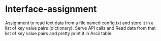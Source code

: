 # Interface-assignment
Assignment to read text data from a file named config.txt and store it in a list of key value pairs (dictionary).
Serve API calls and Read data from that list of key value pairs and pretty print it in Ascii table.
